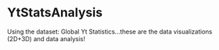 # YtStatsAnalysis
Using the dataset: Global Yt Statistics...these are the data visualizations (2D+3D) and data analysis!
